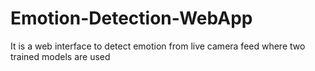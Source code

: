 # Emotion-Detection-WebApp
It is a web interface to detect emotion from live camera feed where two trained models are used 
